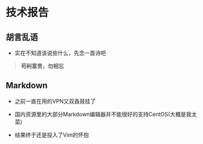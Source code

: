# 技术报告

## 胡言乱语

* 实在不知道该说些什么，先念一首诗吧
>  **苟~~利~~富贵，勿相忘**

## Markdown

* 之前一直在用的VPN又双叒叕挂了

* 国内资源里的大部分Markdown编辑器并不能很好的支持CentOS(大概是我太菜)

* 结果终于还是投入了Vim的怀抱